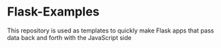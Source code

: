 # Flask-Examples
This repository is used as templates to quickly make Flask apps that pass data back and forth with the JavaScript side
